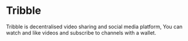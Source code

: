 # Tribble
Tribble is decentralised video sharing and social media platform, You can watch and like videos and subscribe to channels with a wallet.
